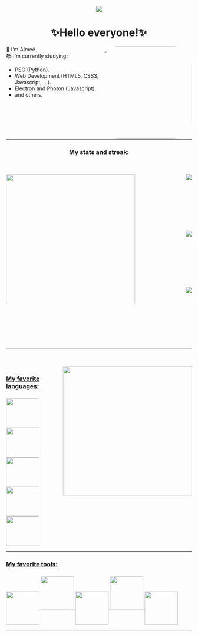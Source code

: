 
<div align="center">
<img src="https://i.pinimg.com/564x/62/9c/1d/629c1d0202d3125549b67197146d0fd5.jpg" aligh="center">
</div>
<div style="display: inline_block">
<h1 align="center">✨Hello everyone!✨</h1>
 <img height="250em" style="border-radius:50px;" align="right" src="https://i.pinimg.com/originals/5c/3e/39/5c3e39b6d872f973a5a3aaa1179dce5d.gif" >
<p>🖖 I'm Aimeê.</br>
📚 I'm currently studying:</p>
<ul align="height">
<li>PSO (Python). 
<li>Web Development (HTML5, CSS3, Javascript, ...).
<li>Electron and Photon (Javascript).
<li>and others.
</ul>

</br></br></br></br></br>
</div>
<hr>

<div align="right">

</div>

<div align="center">
  <h3>My stats and streak:</h3>
  </br></br>
  <img align="left" style=" width:25em; " src="https://i.pinimg.com/originals/ea/90/b9/ea90b9b888196d9b30afa66fd196405d.gif" >
  <a href="https://github.com/Eemiaa" >
  <img align="right" src="https://github-readme-stats.vercel.app/api/top-langs/?username=Eemiaa&layout=compact&langs_count=7&theme=merko"/></br> 
  </br></br></br></br></br></br></br></br>
  <img align="right" src=http://github-readme-streak-stats.herokuapp.com?user=Eemiaa&theme=merko&background=000000/></br>
  </br></br></br></br></br></br></br></br>
  <img align="right"  src="https://github-readme-stats.vercel.app/api?username=Eemiaa&show_icons=true&theme=merko&include_all_commits=true&count_private=true"/>
  </br></br></br></br></br></br></br></br></br>
  

</div>

<hr>
<div style="display: inline_block">
  </br></br>
  <img align="right" style=" width:25em; " src="https://i.pinimg.com/originals/59/8b/b3/598bb3a9a24a4747a492b7d82c4baecb.gif" >
        
  <h3> My favorite languages:<h3>
      
  <img align="center" height="80" width="90" src="https://user-images.githubusercontent.com/88001551/172967702-8c013e3f-82c5-45d8-80b2-2e37a58aef47.png">
 
<img align="auto" height="80" width="90" src= "https://user-images.githubusercontent.com/88001551/172967574-c0e3f58e-2ef9-44a5-8ed4-d0f08912c2ae.png">

<img align="center" height="80" width="90" src= "https://user-images.githubusercontent.com/88001551/172967876-48924bc3-0cc2-49ad-9c72-09d443cbff54.png">

<img align="auto" height="80" width="90" src= "https://user-images.githubusercontent.com/88001551/172969142-0db43344-376e-46f2-a242-7318f4c6ec37.png">

<img align="center" height="80" width="90" src= "https://user-images.githubusercontent.com/88001551/172968754-42ce2df7-8c42-4842-9413-1adcd4f534a5.png">
</div>
<hr>
      
<div style="display: inline_block">
    <h3> My favorite tools:<h3>
<img align="center" height="90" width="90" src="https://user-images.githubusercontent.com/88001551/172971595-c5a0bf17-3e52-42b6-bf8a-acfb6a83f6b7.png">
<img align="auto" height="90" width="90" src= "https://user-images.githubusercontent.com/88001551/172971794-02a88906-fa22-488c-9046-249eb84f6cef.png">
<img align="center" height="90" width="90" src= "https://seeklogo.com/images/M/matplotlib-logo-7676870AC0-seeklogo.com.png">     
<img align="auto" height="90" width="90" src= "https://user-images.githubusercontent.com/88001551/174065667-d361fcbb-2ccd-4995-bb71-267ce0e557a3.png">
<img align="center" height="90" width="90" src= "https://user-images.githubusercontent.com/88001551/174066600-8bc6d86e-4c4b-44ff-86cf-cb872e800b7e.png">


      
     
</div>
<hr>
 <!--     
 ![image](https://user-images.githubusercontent.com/88001551/172972073-540a8b50-e824-4219-87ed-7008fd284903.png)
![image](https://user-images.githubusercontent.com/88001551/172972115-aba0636d-e4d2-4954-b2aa-faede6a0312d.png)
     
![image](https://user-images.githubusercontent.com/88001551/172972023-0d49b067-ca7c-4386-bed1-9c9345c0d586.png)
-->
